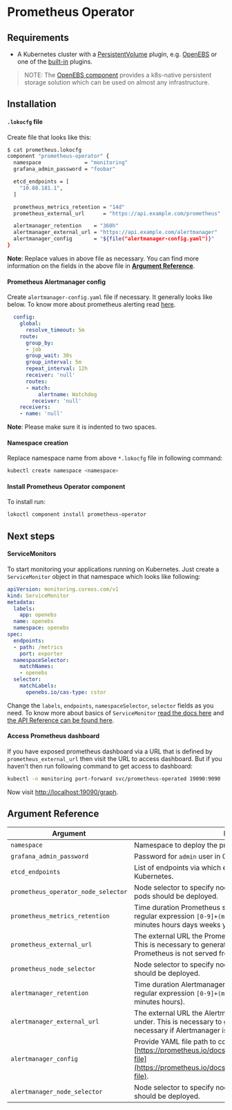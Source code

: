 # Prometheus Operator

## Requirements

- A Kubernetes cluster with a
[PersistentVolume](https://kubernetes.io/docs/concepts/storage/persistent-volumes/)
plugin, e.g. [OpenEBS](/docs/components/openebs/openebs-operator.md) or one of the
[built-in](https://kubernetes.io/docs/concepts/storage/persistent-volumes/#types-of-persistent-volumes)
plugins.

>NOTE: The [OpenEBS component](/docs/components/openebs/openebs-operator.md) provides a
>k8s-native persistent storage solution which can be used on almost any
>infrastructure.

## Installation

#### `.lokocfg` file

Create file that looks like this:

```bash
$ cat prometheus.lokocfg
component "prometheus-operator" {
  namespace              = "monitoring"
  grafana_admin_password = "foobar"

  etcd_endpoints = [
    "10.88.181.1",
  ]

  prometheus_metrics_retention = "14d"
  prometheus_external_url      = "https://api.example.com/prometheus"

  alertmanager_retention    = "360h"
  alertmanager_external_url = "https://api.example.com/alertmanager"
  alertmanager_config       = "${file("alertmanager-config.yaml")}"
}
```

**Note**: Replace values in above file as necessary. You can find more information on the fields in the above file in **[Argument Reference](#argument-reference)**.

#### Prometheus Alertmanager config

Create `alertmanager-config.yaml` file if necessary. It generally looks like below. To know more about prometheus alerting read [here](https://prometheus.io/docs/alerting/configuration/#configuration-file).

```yaml
  config:
    global:
      resolve_timeout: 5m
    route:
      group_by:
      - job
      group_wait: 30s
      group_interval: 5m
      repeat_interval: 12h
      receiver: 'null'
      routes:
      - match:
          alertname: Watchdog
        receiver: 'null'
    receivers:
    - name: 'null'
```

**Note**: Please make sure it is indented to two spaces.

#### Namespace creation

Replace namespace name from above `*.lokocfg` file in following command:

```bash
kubectl create namespace <namespace>
```

#### Install Prometheus Operator component

To install run:

```bash
lokoctl component install prometheus-operator
```

## Next steps

#### ServiceMonitors

To start monitoring your applications running on Kubernetes. Just create a `ServiceMonitor` object in that namespace which looks like following:

```yaml
apiVersion: monitoring.coreos.com/v1
kind: ServiceMonitor
metadata:
  labels:
    app: openebs
  name: openebs
  namespace: openebs
spec:
  endpoints:
  - path: /metrics
    port: exporter
  namespaceSelector:
    matchNames:
    - openebs
  selector:
    matchLabels:
      openebs.io/cas-type: cstor
```

Change the `labels`, `endpoints`, `namespaceSelector`, `selector` fields as you need. To know more about basics of `ServiceMonitor` [read the docs here](https://github.com/coreos/prometheus-operator/blob/master/Documentation/user-guides/getting-started.md#related-resources) and [the API Reference can be found here](https://github.com/coreos/prometheus-operator/blob/master/Documentation/api.md#servicemonitor).

#### Access Prometheus dashboard

If you have exposed prometheus dashboard via a URL that is defined by `prometheus_external_url` then visit the URL to access dashboard. But if you haven't then run following command to get access to dashboard:

```bash
kubectl -n monitoring port-forward svc/prometheus-operated 19090:9090
```

Now visit [http://localhost:19090/graph](http://localhost:19090/graph).

## Argument Reference

| Argument | Explanation | Default | Required |
|--------	|--------------|---------|----------|
| `namespace` | Namespace to deploy the prometheus operator into. | - | true |
| `grafana_admin_password` | Password for `admin` user in Grafana.  | - | true |
| `etcd_endpoints` | List of endpoints via which etcd can be reachable from Kubernetes. | [] | false |
| `prometheus_operator_node_selector` | Node selector to specify nodes where the Prometheus Operator pods should be deployed. | {} | false |
| `prometheus_metrics_retention` | Time duration Prometheus shall retain data for. Must match the regular expression `[0-9]+(ms\|s\|m\|h\|d\|w\|y)` (milliseconds seconds minutes hours days weeks years). | `10d` | false |
| `prometheus_external_url` | The external URL the Prometheus instances will be available under. This is necessary to generate correct URLs. This is necessary if Prometheus is not served from root of a DNS name. | "" | false |
| `prometheus_node_selector` | Node selector to specify nodes where the Prometheus pods should be deployed. | {} | false |
| `alertmanager_retention` | Time duration Alertmanager shall retain data for. Must match the regular expression `[0-9]+(ms\|s\|m\|h)` (milliseconds seconds minutes hours). | `120h` | false |
| `alertmanager_external_url` | The external URL the Alertmanager instances will be available under. This is necessary to generate correct URLs. This is necessary if Alertmanager is not served from root of a DNS name. | "" | false |
| `alertmanager_config` | Provide YAML file path to configure Alertmanager. See [https://prometheus.io/docs/alerting/configuration/#configuration-file](https://prometheus.io/docs/alerting/configuration/#configuration-file). | `{"global":{"resolve_timeout":"5m"},"route":{"group_by":["job"],"group_wait":"30s","group_interval":"5m","repeat_interval":"12h","receiver":"null","routes":[{"match":{"alertname":"Watchdog"},"receiver":"null"}]},"receivers":[{"name":"null"}]}` | false |
| `alertmanager_node_selector` | Node selector to specify nodes where the AlertManager pods should be deployed. | {} | false |

